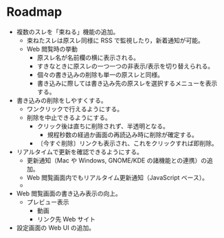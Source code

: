 Roadmap
====

+ 複数のスレを「束ねる」機能の追加。
  - 束ねたスレは原スレ同様に RSS で監視したり，新着通知が可能。
  - Web 閲覧時の挙動
    + 原スレ名が名前欄の横に表示される。
    + すきなときに原スレの一つ一つの非表示/表示を切り替えられる。
    + 個々の書き込みの削除も単一の原スレと同様。
    + 書き込みに際しては書き込み先の原スレを選択するメニューを表示する。
+ 書き込みの削除をしやすくする。
  - ワンクリックで行えるようにする。
  - 削除を中止できるようにする。
    + クリック後は直ちに削除されず、半透明となる。
      - 規程秒数の経過か画面の再読込み時に削除が確定する。
    + 〔今すぐ削除〕リンクも表示され、これをクリックすれば即削除。
+ リアルタイムで更新を確認できるようにする。
  - 更新通知（Mac や Windows, GNOME/KDE の諸機能との連携）の追加。
  - Web 閲覧画面内でもリアルタイム更新通知（JavaScript ベース）。
  - 
+ Web 閲覧画面の書き込み表示の向上。
  - プレビュー表示
    - 動画
    - リンク先 Web サイト
+ 設定画面の Web UI の追加。


